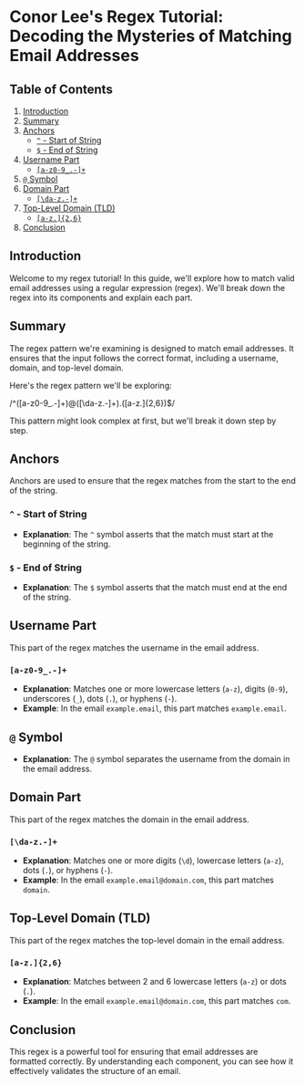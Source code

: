 # Conor Lee's Regex Tutorial: Decoding the Mysteries of Matching Email Addresses

## Table of Contents
1. [Introduction](#introduction)
2. [Summary](#summary)
3. [Anchors](#anchors)
   - [`^` - Start of String](#-start-of-string)
   - [`$` - End of String](#-end-of-string)
4. [Username Part](#username-part)
   - [`[a-z0-9_.-]+`](#a-z0-9_-)
5. [`@` Symbol](#-symbol)
6. [Domain Part](#domain-part)
   - [`[\da-z.-]+`](#da-z-)
7. [Top-Level Domain (TLD)](#top-level-domain-tld)
   - [`[a-z.]{2,6}`](#az26)
8. [Conclusion](#conclusion)

## Introduction
Welcome to my regex tutorial! In this guide, we'll explore how to match valid email addresses using a regular expression (regex). We'll break down the regex into its components and explain each part.

## Summary
The regex pattern we're examining is designed to match email addresses. It ensures that the input follows the correct format, including a username, domain, and top-level domain.

Here's the regex pattern we'll be exploring:

/^([a-z0-9_.-]+)@([\da-z.-]+).([a-z.]{2,6})$/

This pattern might look complex at first, but we'll break it down step by step.

## Anchors
Anchors are used to ensure that the regex matches from the start to the end of the string.

### `^` - Start of String
- **Explanation**: The `^` symbol asserts that the match must start at the beginning of the string.

### `$` - End of String
- **Explanation**: The `$` symbol asserts that the match must end at the end of the string.

## Username Part
This part of the regex matches the username in the email address.

### `[a-z0-9_.-]+`
- **Explanation**: Matches one or more lowercase letters (`a-z`), digits (`0-9`), underscores (`_`), dots (`.`), or hyphens (`-`).
- **Example**: In the email `example.email`, this part matches `example.email`.

## `@` Symbol
- **Explanation**: The `@` symbol separates the username from the domain in the email address.

## Domain Part
This part of the regex matches the domain in the email address.

### `[\da-z.-]+`
- **Explanation**: Matches one or more digits (`\d`), lowercase letters (`a-z`), dots (`.`), or hyphens (`-`).
- **Example**: In the email `example.email@domain.com`, this part matches `domain`.

## Top-Level Domain (TLD)
This part of the regex matches the top-level domain in the email address.

### `[a-z.]{2,6}`
- **Explanation**: Matches between 2 and 6 lowercase letters (`a-z`) or dots (`.`).
- **Example**: In the email `example.email@domain.com`, this part matches `com`.

## Conclusion
This regex is a powerful tool for ensuring that email addresses are formatted correctly. By understanding each component, you can see how it effectively validates the structure of an email.
